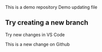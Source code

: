 This is a demo repository
Demo updating file


## Try creating a new branch

Try new changes in VS Code

This is a new change on Github
